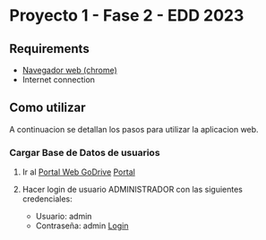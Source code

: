 # Proyecto 1 - Fase 2 - EDD 2023

## Requirements

- [Navegador web (chrome)](https://www.google.com/intl/es-419/chrome/)
- Internet connection

## Como utilizar

A continuacion se detallan los pasos para utilizar la aplicacion web.

### Cargar Base de Datos de usuarios

1. Ir al [Portal Web GoDrive](https://jonatangonzalez0.github.io/EDD_1S2023_PY_201900570/)
[Portal](https://prnt.sc/TIol32PI4no2)

2. Hacer login de usuario ADMINISTRADOR con las siguientes credenciales:

    - Usuario: admin
    - Contraseña: admin
[Login](https://imgur.com/pGPPEaw)
